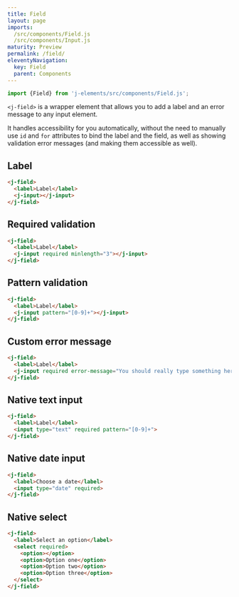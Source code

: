 ```yaml
---
title: Field
layout: page
imports:
  /src/components/Field.js
  /src/components/Input.js
maturity: Preview
permalink: /field/
eleventyNavigation:
  key: Field
  parent: Components
---
```


```javascript
import {Field} from 'j-elements/src/components/Field.js';
```
<module-size modules="components/Field.js,util/DefineElementMixin.js,util/LightStyleMixin.js,util/css.js"></module-size>

`<j-field>` is a wrapper element that allows you to add a label and an error message to any input element.

It handles accessibility for you automatically, without the need to manually use `id` and `for` attributes to bind the label and the field, as well as showing validation error messages (and making them accessible as well).

## Label
<render-example></render-example>
```html
<j-field>
  <label>Label</label>
  <j-input></j-input>
</j-field>
```

## Required validation
<render-example></render-example>
```html
<j-field>
  <label>Label</label>
  <j-input required minlength="3"></j-input>
</j-field>
```

## Pattern validation
<render-example></render-example>
```html
<j-field>
  <label>Label</label>
  <j-input pattern="[0-9]+"></j-input>
</j-field>
```

## Custom error message
<render-example></render-example>
```html
<j-field>
  <label>Label</label>
  <j-input required error-message="You should really type something here"></j-input>
</j-field>
```

## Native text input
<render-example></render-example>
```html
<j-field>
  <label>Label</label>
  <input type="text" required pattern="[0-9]+">
</j-field>
```

## Native date input
<render-example></render-example>
```html
<j-field>
  <label>Choose a date</label>
  <input type="date" required>
</j-field>
```

## Native select
<render-example></render-example>
```html
<j-field>
  <label>Select an option</label>
  <select required>
    <option></option>
    <option>Option one</option>
    <option>Option two</option>
    <option>Option three</option>
  </select>
</j-field>
```
